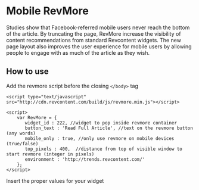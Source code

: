 # Mobile RevMore

Studies show that Facebook-referred mobile users never reach the bottom of the article. By truncating the page, RevMore increase the visibility of content recommendations from standard Revcontent widgets. The new page layout also improves the user experience for mobile users by allowing people to engage with as much of the article as they wish.

## How to use

Add the revmore script before the closing ```</body>``` tag

    <script type="text/javascript" src="http://cdn.revcontent.com/build/js/revmore.min.js"></script>

    <script>
        var RevMore = {
           widget_id : 222, //widget to pop inside revmore container
           button_text : 'Read Full Article', //text on the revmore button (any words)
           mobile_only : true, //only use revmore on mobile devices (true/false)
           top_pixels : 400,  //distance from top of visible window to start revmore (integer in pixels)
           environment : 'http://trends.revcontent.com/'
        };
    </script>


Insert the proper values for your widget
